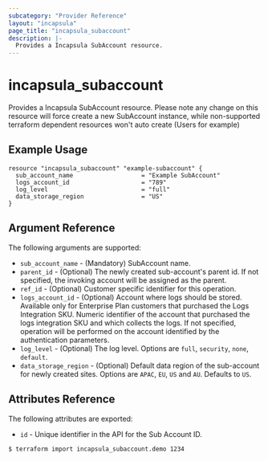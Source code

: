 ```yaml
---
subcategory: "Provider Reference"
layout: "incapsula"
page_title: "incapsula_subaccount"
description: |- 
  Provides a Incapsula SubAccount resource.
---
```


# incapsula_subaccount

Provides a Incapsula SubAccount resource. 
Please note any change on this resource will force create a new SubAccount instance, 
while non-supported terraform dependent resources won't auto create 
(Users for example) 

## Example Usage

```hcl
resource "incapsula_subaccount" "example-subaccount" {
  sub_account_name                   = "Example SubAccount"
  logs_account_id                    = "789"
  log_level                          = "full"
  data_storage_region                = "US"
}
```

## Argument Reference

The following arguments are supported:

* `sub_account_name` - (Mandatory) SubAccount name.
* `parent_id` - (Optional) The newly created sub-account's parent id. If not specified, the invoking account will be assigned as the parent.
* `ref_id` - (Optional) Customer specific identifier for this operation.
* `logs_account_id` - (Optional) Account where logs should be stored. Available only for Enterprise Plan customers that purchased the Logs Integration SKU. Numeric identifier of the account that purchased the logs integration SKU and which collects the logs. If not specified, operation will be performed on the account identified by the authentication parameters.
* `log_level` - (Optional) The log level. Options are `full`, `security`, `none`, `default`.
* `data_storage_region` - (Optional) Default data region of the sub-account for newly created sites. Options are `APAC`, `EU`, `US` and `AU`. Defaults to `US`.

## Attributes Reference

The following attributes are exported:

* `id` - Unique identifier in the API for the Sub Account ID.
```
$ terraform import incapsula_subaccount.demo 1234
```
